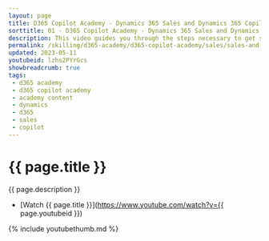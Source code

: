 ```yaml
---
layout: page
title: D365 Copilot Academy - Dynamics 365 Sales and Dynamics 365 Copilot
sorttitle: 01 - D365 Copilot Academy - Dynamics 365 Sales and Dynamics 365 Copilot
description: This video guides you through the steps necessary to get started quickly in creating and boosting a chatbot with expanded natural language capabilities with D365 Sales and D365 Copilot. Copilot in Microsoft Dynamics 365 Sales and Viva Sales helps sellers dramatically reduce the time they spend on basic tasks. AI helps author email responses to customers and can create an email summary of a Teams meeting in Outlook. The meeting summary pulls in details from the seller’s CRM such as product and pricing information, as well as insights from the recorded Teams call.
permalink: /skilling/d365-academy/d365-copilot-academy/sales/sales-and-copilot
updated: 2023-05-11
youtubeid: lzhs2PYrGcs
showbreadcrumb: true
tags: 
 - d365 academy
 - d365 copilot academy
 - academy content
 - dynamics
 - d365
 - sales
 - copilot
---
```


# {{ page.title }}

{{ page.description }}

* [Watch {{ page.title }}](https://www.youtube.com/watch?v={{ page.youtubeid }})

{% include youtubethumb.md %}